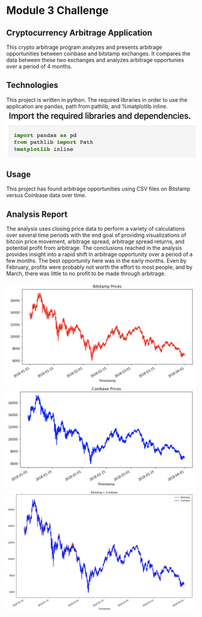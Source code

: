 # Module 3 Challenge

## Cryptocurrency Arbitrage Application
This crypto arbitrage program analyzes and presents arbitrage opportunities between coinbase and bitstamp exchanges. It compares the data between these two exchanges and analyzes arbitrage opportunies over a period of 4 months. 

## Technologies
This project is written in python. The required libraries in order to use the application are pandas, path from pathlib, and %matplotlib inline.
![Import libraries](https://github.com/arfylarfy/Module3Challenge/blob/main/Resources/Images/Import%20libraries.png)

## Usage
This project has found arbitrage opportunities using CSV files on Bitstamp versus Coinbase data over time.

## Analysis Report

The analysis uses closing price data to perform a variety of calculations over several time periods with the end goal of providing visualizations of bitcoin price movement, arbitrage spread, arbitrage spread returns, and potential profit from arbitrage. The conclusions reached in the analysis provides insight into a rapid shift in arbitrage opportunity over a period of a few months. The best opportunity here was in the early months. Even by February, profits were probably not worth the effort to most people, and by March, there was little to no profit to be made through arbitrage.

![bistamp prices](https://github.com/arfylarfy/Module3Challenge/blob/main/Resources/Images/Bitstamp%20over%20time.png)
![coinbase prices](https://github.com/arfylarfy/Module3Challenge/blob/main/Resources/Images/Coinbase%20over%20time.png)
![bitstamp vs coinbase prices](https://github.com/arfylarfy/Module3Challenge/blob/main/Resources/Images/Bitstamp%20Vs%20Coinbase%20over%20time.png)
